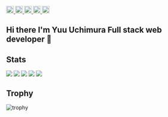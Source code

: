 <p align="left">
  <a href="https://github.com/YuuUchimura/YuuUchimura">
    <img height="20" src="https://komarev.com/ghpvc/?username=YuuUchimura" />
  </a>
  <a href="https://github.com/YuuUchimura/YuuUchimura">
    <img height="20" src="https://img.shields.io/github/followers/YuuUchimura?label=follow&logo=github&style=flat" />
  </a>
  <a href="http://qiita.com/Yuu_1996">
    <img height="20" src="https://qiita-badge.apiapi.app/s/Yuu_1996/posts.svg" />
  </a>
  <a href="http://qiita.com/Yuu_1996">
    <img height="20" src="https://qiita-badge.apiapi.app/s/Yuu_1996/contributions.svg" />
  </a>
  <a href="https://zenn.dev/yuu_uchimura">
    <img height="20" src="https://badgen.org/img/zenn/yuu_uchimura/articles?style=plastic" />
  </a>
</p>

## Hi there I'm Yuu Uchimura Full stack web developer 👋

## Stats
![](http://github-profile-summary-cards.vercel.app/api/cards/profile-details?username=YuuUchimura&theme=gruvbox)
![](http://github-profile-summary-cards.vercel.app/api/cards/repos-per-language?username=YuuUchimura&theme=gruvbox)
![](http://github-profile-summary-cards.vercel.app/api/cards/most-commit-language?username=YuuUchimura&theme=gruvbox)
![](http://github-profile-summary-cards.vercel.app/api/cards/stats?username=YuuUchimura&theme=gruvbox)
![](http://github-profile-summary-cards.vercel.app/api/cards/productive-time?username=YuuUchimura&theme=gruvbox&utcOffset=9)

## Trophy
![trophy](https://github-profile-trophy.vercel.app/?username=YuuUchimura&theme=gruvbox)

<!--
**YuuUchimura/YuuUchimura** is a ✨ _special_ ✨ repository because its `README.md` (this file) appears on your GitHub profile.

Here are some ideas to get you started:

- 🔭 I’m currently working on ...
- 🌱 I’m currently learning ...
- 👯 I’m looking to collaborate on ...
- 🤔 I’m looking for help with ...
- 💬 Ask me about ...
- 📫 How to reach me: ...
- 😄 Pronouns: ...
- ⚡ Fun fact: ...
-->
